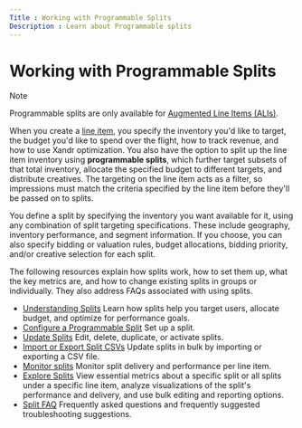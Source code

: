 ```yaml
---
Title : Working with Programmable Splits
Description : Learn about Programmable splits
---
```


# Working with Programmable Splits

> [!NOTE]
> Programmable splits are only available for [Augmented Line Items (ALIs)](augmented-line-items-ali.md).

When you create a [line item](create-an-augmented-line-item-ali.md), you specify the inventory you'd like to target, the budget you'd like to spend over the flight, how to track revenue, and how to use Xandr optimization. You also have the option to split up the line item inventory using **programmable splits**, which further target subsets of that total inventory, allocate the specified budget to different targets, and distribute creatives. The targeting on the line item acts as a filter, so impressions must match the criteria specified by the line item before they'll be passed on to splits.

You define a split by specifying the inventory you want available for it, using any combination of split targeting specifications. These
include geography, inventory performance, and segment information. If you choose, you can also specify bidding or valuation rules, budget
allocations, bidding priority, and/or creative selection for each split.

The following resources explain how splits work, how to set them up, what the key metrics are, and how to change existing splits in groups or individually. They also address FAQs associated with using splits.

- [Understanding Splits](understanding-splits.md) Learn how splits help you target users, allocate budget, and optimize for performance goals.
- [Configure a Programmable Split](configure-a-programmable-split.md) Set up a split.
- [Update Splits](update-splits.md) Edit, delete, duplicate, or activate splits.
- [Import or Export Split CSVs](import-or-export-split-csvs.md) Update splits in bulk by importing or exporting a CSV file.
- [Monitor splits](monitor-splits.md) Monitor split delivery and performance per line item.
- [Explore Splits](explore-splits.md) View essential metrics about a specific split or all splits under a specific line item, analyze visualizations of the split's performance and delivery, and use bulk editing and reporting options.
- [Split FAQ](split-faqs.md) Frequently asked questions and frequently suggested troubleshooting suggestions.
